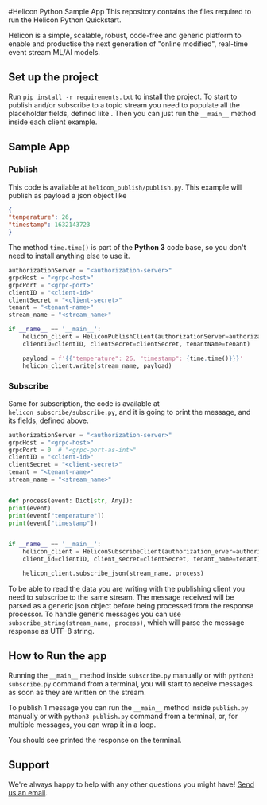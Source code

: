#Helicon Python Sample App
This repository contains the files required to run the Helicon Python Quickstart.

Helicon is a simple, scalable, robust, code-free and generic platform to enable and productise the next generation of "online modified", real-time event stream ML/AI models.

## Set up the project

Run `pip install -r requirements.txt` to install the project.
To start to publish and/or subscribe to a topic stream you need to populate all the placeholder fields, defined like <placeholder>.
Then you can just run the `__main__` method inside each client example.

## Sample App
### Publish
This code is available at `helicon_publish/publish.py`. This example will publish as payload a json object like
```json
{
"temperature": 26,
"timestamp": 1632143723
}
```
The method `time.time()` is part of the __Python 3__ code base, so you don't need to install anything else to use it.
```python
authorizationServer = "<authorization-server>"
grpcHost = "<grpc-host>"
grpcPort = "<grpc-port>"
clientID = "<client-id>"
clientSecret = "<client-secret>"
tenant = "<tenant-name>"
stream_name = "<stream_name>"

if __name__ == '__main__':
    helicon_client = HeliconPublishClient(authorizationServer=authorizationServer, serverHost=grpcHost, serverPort=grpcPort,
    clientID=clientID, clientSecret=clientSecret, tenantName=tenant)

    payload = f'{{"temperature": 26, "timestamp": {time.time()}}}'
    helicon_client.write(stream_name, payload)
```
### Subscribe
Same for subscription, the code is available at `helicon_subscribe/subscribe.py`, and it is going to print the message, and its fields, defined above.
```python
authorizationServer = "<authorization-server>"
grpcHost = "<grpc-host>"
grpcPort = 0  # "<grpc-port-as-int>"
clientID = "<client-id>"
clientSecret = "<client-secret>"
tenant = "<tenant-name>"
stream_name = "<stream_name>"


def process(event: Dict[str, Any]):
print(event)
print(event["temperature"])
print(event["timestamp"])


if __name__ == '__main__':
    helicon_client = HeliconSubscribeClient(authorization_erver=authorizationServer, server_host=grpcHost, server_port=grpcPort,
    client_id=clientID, client_secret=clientSecret, tenant_name=tenant)

    helicon_client.subscribe_json(stream_name, process)
```
To be able to read the data you are writing with the publishing client you need to subscribe to the same stream.
The message received will be parsed as a generic json object before being processed from the response processor.
To handle generic messages you can use `subscribe_string(stream_name, process)`, which will parse the message response as UTF-8 string.

## How to Run the app

Running the `__main__` method inside `subscribe.py` manually or with `python3 subscribe.py` command from a terminal, you will start to receive messages as soon as they are written on the stream.

To publish 1 message you can run the `__main__` method inside `publish.py` manually or with `python3 publish.py` command from a terminal, or, for multiple messages, you can wrap it in a loop.

You should see printed the response on the terminal.

## Support
We're always happy to help with any other questions you might have! [Send us an email](mailto:support@radicalbit.io).